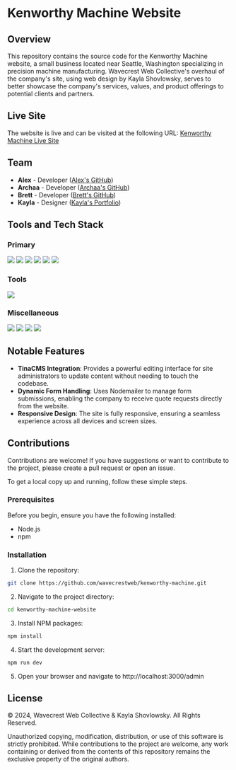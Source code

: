 # Kenworthy Machine Website

## Overview

This repository contains the source code for the Kenworthy Machine website, a small business located near Seattle, Washington specializing in precision machine manufacturing. Wavecrest Web Collective's overhaul of the company's site, using web design by Kayla Shovlowsky, serves to better showcase the company's services, values, and product offerings to potential clients and partners.

## Live Site

The website is live and can be visited at the following URL: [Kenworthy Machine Live Site](https://kenworthymachine.com/)

## Team

- **Alex** - Developer ([Alex's GitHub](https://github.com/alibacova))
- **Archaa** - Developer ([Archaa's GitHub](https://github.com/avinashi10))
- **Brett** - Developer ([Brett's GitHub](https://github.com/BrettEastman))
- **Kayla** - Designer ([Kayla's Portfolio](https://kaylashovlowsky.wixsite.com/kaylashovlowskyuxdes))


## Tools and Tech Stack

### Primary
<div>
  <img src="https://img.shields.io/badge/React-20232A?style=for-the-badge&logo=react&logoColor=61DAFB" />
  <img src='https://img.shields.io/badge/javascript-%23323330.svg?style=for-the-badge&logo=javascript&logoColor=%23F7DF1E' />
  <img src='https://img.shields.io/badge/Next.js-000?logo=nextdotjs&logoColor=fff&style=for-the-badge' />
  <img src='https://img.shields.io/badge/html5-%23E34F26.svg?style=for-the-badge&logo=html5&logoColor=white' />
  <img src='https://img.shields.io/badge/css3-%231572B6.svg?style=for-the-badge&logo=css3&logoColor=white' />
  <img src='https://img.shields.io/badge/Chakra%20UI-319795?logo=chakraui&logoColor=fff&style=for-the-badge' />
</div>

### Tools
<div>
  <img src="https://img.shields.io/badge/Tina-EC4815?logo=tina&logoColor=fff&style=for-the-badge" />
</div>

### Miscellaneous
<div>
  <img src="https://img.shields.io/badge/eslint-3A33D1?style=for-the-badge&logo=eslint&logoColor=white" />
  <img src="https://img.shields.io/badge/Prettier-F7B93E?logo=prettier&logoColor=fff&style=for-the-badge" />
  <img src="https://img.shields.io/badge/Jira-0052CC?style=for-the-badge&logo=Jira&logoColor=white" />
  <img src="https://img.shields.io/badge/Figma-F24E1E?style=for-the-badge&logo=figma&logoColor=white" />
</div>

## Notable Features

- **TinaCMS Integration**: Provides a powerful editing interface for site administrators to update content without needing to touch the codebase.
- **Dynamic Form Handling**: Uses Nodemailer to manage form submissions, enabling the company to receive quote requests directly from the website.
- **Responsive Design**: The site is fully responsive, ensuring a seamless experience across all devices and screen sizes.

## Contributions

Contributions are welcome! If you have suggestions or want to contribute to the project, please create a pull request or open an issue.

To get a local copy up and running, follow these simple steps.

### Prerequisites

Before you begin, ensure you have the following installed:
- Node.js
- npm

### Installation

1. Clone the repository:
```bash
git clone https://github.com/wavecrestweb/kenworthy-machine.git
```
2. Navigate to the project directory:
```bash
cd kenworthy-machine-website
```
3. Install NPM packages:
```bash
npm install
```
4. Start the development server:
```bash
npm run dev
```
5. Open your browser and navigate to http://localhost:3000/admin

## License

© 2024, Wavecrest Web Collective & Kayla Shovlowsky. All Rights Reserved.

Unauthorized copying, modification, distribution, or use of this software is strictly prohibited. While contributions to the project are welcome, any work containing or derived from the contents of this repository remains the exclusive property of the original authors.


